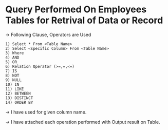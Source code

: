 # Query Performed On Employees Tables for Retrival of Data or Record

-> Following Clause, Operators are Used
  
    1) Select * From <Table Name>
    2) Select <specific Column> From <Table Name>
    3) Where
    4) AND
    5) OR
    6) Relation Operator (>=,=,<=)
    7) IS
    8) NOT
    9) NULL
    10) IN
    11) LIKE
    12) BETWEEN
    13) DISTINCT
    14) ORDER BY

-> I have used <Alias> for given column name.

-> I have attached each operation performed with Output result on Table.
